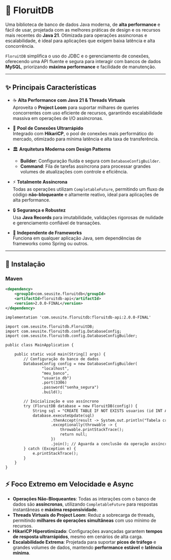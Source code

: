 # 💾 FloruitDB

Uma biblioteca de banco de dados Java moderna, de **alta performance** e fácil de usar, projetada com as melhores práticas de design e os recursos mais recentes do **Java 21**. Otimizada para operações assíncronas e escalabilidade, é ideal para aplicações que exigem baixa latência e alta concorrência.

`FloruitDB` simplifica o uso do JDBC e o gerenciamento de conexões, oferecendo uma API fluente e segura para interagir com bancos de dados **MySQL**, priorizando **máxima performance** e facilidade de manutenção.

---

## ✨ Principais Características

- ☕ **Alta Performance com Java 21 & Threads Virtuais**  
  Aproveita o **Project Loom** para suportar milhares de queries concorrentes com uso eficiente de recursos, garantindo escalabilidade massiva em operações de I/O assíncronas.

- 🚀 **Pool de Conexões Ultrarrápido**  
  Integrado com **HikariCP**, o pool de conexões mais performático do mercado, otimizado para mínima latência e alta taxa de transferência.

- 🏛️ **Arquitetura Moderna com Design Patterns**  
  - **Builder**: Configuração fluida e segura com `DatabaseConfigBuilder`.  
  - **Command**: Fila de tarefas assíncrona para processar grandes volumes de atualizações com controle e eficiência.

- ⚡ **Totalmente Assíncrona**  
  Todas as operações utilizam `CompletableFuture`, permitindo um fluxo de código **não-bloqueante** e altamente reativo, ideal para aplicações de alta performance.

- 🔒 **Segurança e Robustez**  
  Usa **Java Records** para imutabilidade, validações rigorosas de nulidade e gerenciamento confiável de transações.

- 🧩 **Independente de Frameworks**  
  Funciona em qualquer aplicação Java, sem dependências de frameworks como Spring ou outros.

---

## 🚀 Instalação

### Maven

```xml
<dependency>
    <groupId>com.seusite.floruitdb</groupId>
    <artifactId>floruitdb-api</artifactId>
    <version>2.0.0-FINAL</version>
</dependency>

implementation 'com.seusite.floruitdb:floruitdb-api:2.0.0-FINAL'

import com.seusite.floruitdb.FloruitDB;
import com.seusite.floruitdb.config.DatabaseConfig;
import com.seusite.floruitdb.config.DatabaseConfigBuilder;

public class MainApplication {

    public static void main(String[] args) {
        // Configuração do banco de dados
        DatabaseConfig config = new DatabaseConfigBuilder(
                "localhost",
                "meu_banco",
                "usuario_db")
                .port(3306)
                .password("senha_segura")
                .build();

        // Inicialização e uso assíncrono
        try (FloruitDB database = new FloruitDB(config)) {
            String sql = "CREATE TABLE IF NOT EXISTS usuarios (id INT AUTO_INCREMENT PRIMARY KEY, nome VARCHAR(100) NOT NULL);";
            database.executeUpdate(sql)
                    .thenAccept(result -> System.out.println("Tabela criada com sucesso!"))
                    .exceptionally(throwable -> {
                        throwable.printStackTrace();
                        return null;
                    })
                    .join(); // Aguarda a conclusão da operação assíncrona
        } catch (Exception e) {
            e.printStackTrace();
        }
    }
}
```

## ⚡ Foco Extremo em Velocidade e Async

- **Operações Não-Bloqueantes**: Todas as interações com o banco de dados são **assíncronas**, utilizando `CompletableFuture` para respostas instantâneas e **máxima responsividade**.  
- **Threads Virtuais do Project Loom**: Reduz a sobrecarga de threads, permitindo **milhares de operações simultâneas** com uso mínimo de recursos.  
- **HikariCP Hiperotimizado**: Configurações avançadas garantem **tempos de resposta ultrarrápidos**, mesmo em cenários de alta carga.  
- **Escalabilidade Extrema**: Projetada para suportar **picos de tráfego** e grandes volumes de dados, mantendo **performance estável** e **latência mínima**.
